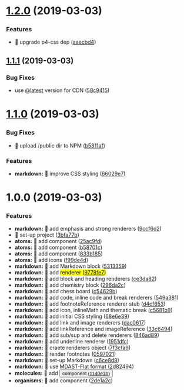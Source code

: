 # [1.2.0](https://github.com/streamich/nice-ui/compare/v1.1.1...v1.2.0) (2019-03-03)


### Features

* 🎸 upgrade p4-css dep ([aaecbd4](https://github.com/streamich/nice-ui/commit/aaecbd4))

## [1.1.1](https://github.com/streamich/nice-ui/compare/v1.1.0...v1.1.1) (2019-03-03)


### Bug Fixes

* use [@latest](https://github.com/latest) version for CDN ([58c9415](https://github.com/streamich/nice-ui/commit/58c9415))

# [1.1.0](https://github.com/streamich/nice-ui/compare/v1.0.0...v1.1.0) (2019-03-03)


### Bug Fixes

* 🐛 upload /public dir to NPM ([b5311af](https://github.com/streamich/nice-ui/commit/b5311af))


### Features

* **markdown:** 🎸 improve CSS styling ([66029e7](https://github.com/streamich/nice-ui/commit/66029e7))

# 1.0.0 (2019-03-03)


### Features

* **markdown:** 🎸 add emphasis and strong renderers ([9ccf6d2](https://github.com/streamich/nice-ui/commit/9ccf6d2))
* 🎸 set-up project ([3bfa77b](https://github.com/streamich/nice-ui/commit/3bfa77b))
* **atoms:** 🎸 add <Avatar> component ([25ac9fd](https://github.com/streamich/nice-ui/commit/25ac9fd))
* **atoms:** 🎸 add <Ripple> component ([b58701c](https://github.com/streamich/nice-ui/commit/b58701c))
* **atoms:** 🎸 add <SpinnerCircle> component ([833b185](https://github.com/streamich/nice-ui/commit/833b185))
* **atoms:** 🎸 add icons ([f99de4d](https://github.com/streamich/nice-ui/commit/f99de4d))
* **markdown:** 🎸 add <Abc> Markdown block ([5313359](https://github.com/streamich/nice-ui/commit/5313359))
* **markdown:** 🎸 add <mark> renderer ([9778fe7](https://github.com/streamich/nice-ui/commit/9778fe7))
* **markdown:** 🎸 add block and heading renderers ([ce3da82](https://github.com/streamich/nice-ui/commit/ce3da82))
* **markdown:** 🎸 add chemistry block ([296da2c](https://github.com/streamich/nice-ui/commit/296da2c))
* **markdown:** 🎸 add chess board ([c54629b](https://github.com/streamich/nice-ui/commit/c54629b))
* **markdown:** 🎸 add code, inline code and break renderers ([549a381](https://github.com/streamich/nice-ui/commit/549a381))
* **markdown:** 🎸 add footnoteReference renderer stub ([d4cf653](https://github.com/streamich/nice-ui/commit/d4cf653))
* **markdown:** 🎸 add icon, inlineMath and thematic break ([c5681b9](https://github.com/streamich/nice-ui/commit/c5681b9))
* **markdown:** 🎸 add initial CSS styling ([68e6e39](https://github.com/streamich/nice-ui/commit/68e6e39))
* **markdown:** 🎸 add link and image renderers ([dac0617](https://github.com/streamich/nice-ui/commit/dac0617))
* **markdown:** 🎸 add linkReference and imageReference ([33c6494](https://github.com/streamich/nice-ui/commit/33c6494))
* **markdown:** 🎸 add sub/sup and delete renderers ([846ad89](https://github.com/streamich/nice-ui/commit/846ad89))
* **markdown:** 🎸 add underline renderer ([1951dfc](https://github.com/streamich/nice-ui/commit/1951dfc))
* **markdown:** 🎸 craete renderers object ([7f3cfa9](https://github.com/streamich/nice-ui/commit/7f3cfa9))
* **markdown:** 🎸 render footnotes ([0597021](https://github.com/streamich/nice-ui/commit/0597021))
* **markdown:** 🎸 set-up Markdown ([c6ce8d9](https://github.com/streamich/nice-ui/commit/c6ce8d9))
* **markdown:** 🎸 use MDAST-Flat format ([2d82494](https://github.com/streamich/nice-ui/commit/2d82494))
* **molecules:** 🎸 add <Button> component ([1140e1b](https://github.com/streamich/nice-ui/commit/1140e1b))
* **organisms:** 🎸 add <Box> component ([2de1a2c](https://github.com/streamich/nice-ui/commit/2de1a2c))
